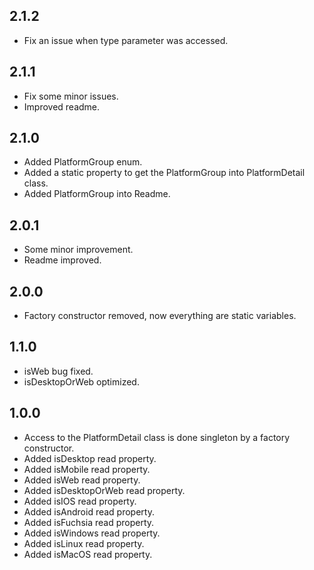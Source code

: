 ## 2.1.2

* Fix an issue when type parameter was accessed.

## 2.1.1

* Fix some minor issues.
* Improved readme.

## 2.1.0

* Added PlatformGroup enum.
* Added a static property to get the PlatformGroup into PlatformDetail class.
* Added PlatformGroup into Readme.

## 2.0.1

* Some minor improvement.
* Readme improved.

## 2.0.0

* Factory constructor removed, now everything are static variables.

## 1.1.0

* isWeb bug fixed.
* isDesktopOrWeb optimized.

## 1.0.0

* Access to the PlatformDetail class is done singleton by a factory constructor.
* Added isDesktop read property.
* Added isMobile read property.
* Added isWeb read property.
* Added isDesktopOrWeb read property.
* Added isIOS read property.
* Added isAndroid read property.
* Added isFuchsia read property.
* Added isWindows read property.
* Added isLinux read property.
* Added isMacOS read property.
